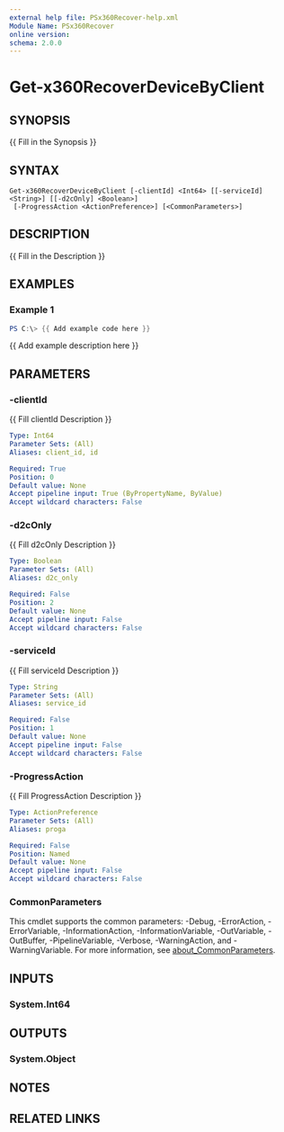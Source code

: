 ```yaml
---
external help file: PSx360Recover-help.xml
Module Name: PSx360Recover
online version:
schema: 2.0.0
---
```


# Get-x360RecoverDeviceByClient

## SYNOPSIS
{{ Fill in the Synopsis }}

## SYNTAX

```
Get-x360RecoverDeviceByClient [-clientId] <Int64> [[-serviceId] <String>] [[-d2cOnly] <Boolean>]
 [-ProgressAction <ActionPreference>] [<CommonParameters>]
```

## DESCRIPTION
{{ Fill in the Description }}

## EXAMPLES

### Example 1
```powershell
PS C:\> {{ Add example code here }}
```

{{ Add example description here }}

## PARAMETERS

### -clientId
{{ Fill clientId Description }}

```yaml
Type: Int64
Parameter Sets: (All)
Aliases: client_id, id

Required: True
Position: 0
Default value: None
Accept pipeline input: True (ByPropertyName, ByValue)
Accept wildcard characters: False
```

### -d2cOnly
{{ Fill d2cOnly Description }}

```yaml
Type: Boolean
Parameter Sets: (All)
Aliases: d2c_only

Required: False
Position: 2
Default value: None
Accept pipeline input: False
Accept wildcard characters: False
```

### -serviceId
{{ Fill serviceId Description }}

```yaml
Type: String
Parameter Sets: (All)
Aliases: service_id

Required: False
Position: 1
Default value: None
Accept pipeline input: False
Accept wildcard characters: False
```

### -ProgressAction
{{ Fill ProgressAction Description }}

```yaml
Type: ActionPreference
Parameter Sets: (All)
Aliases: proga

Required: False
Position: Named
Default value: None
Accept pipeline input: False
Accept wildcard characters: False
```

### CommonParameters
This cmdlet supports the common parameters: -Debug, -ErrorAction, -ErrorVariable, -InformationAction, -InformationVariable, -OutVariable, -OutBuffer, -PipelineVariable, -Verbose, -WarningAction, and -WarningVariable. For more information, see [about_CommonParameters](http://go.microsoft.com/fwlink/?LinkID=113216).

## INPUTS

### System.Int64

## OUTPUTS

### System.Object

## NOTES

## RELATED LINKS
